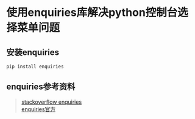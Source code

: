 # 使用enquiries库解决python控制台选择菜单问题

## 安装enquiries

```shell
pip install enquiries
```

## enquiries参考资料

> [stackoverflow enquiries](https://stackoverflow.com/questions/56723852/console-select-menu-in-python)  
> [enquiries官方](https://pypi.org/project/enquiries/)